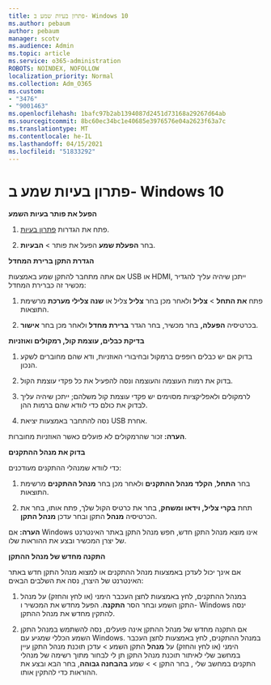 ```yaml
---
title: פתרון בעיות שמע ב- Windows 10
ms.author: pebaum
author: pebaum
manager: scotv
ms.audience: Admin
ms.topic: article
ms.service: o365-administration
ROBOTS: NOINDEX, NOFOLLOW
localization_priority: Normal
ms.collection: Adm_O365
ms.custom:
- "3476"
- "9001463"
ms.openlocfilehash: 1bafc97b2ab1394087d2451d73168a29267d64ab
ms.sourcegitcommit: 8bc60ec34bc1e40685e3976576e04a2623f63a7c
ms.translationtype: MT
ms.contentlocale: he-IL
ms.lasthandoff: 04/15/2021
ms.locfileid: "51833292"
---
```

# <a name="troubleshooting-audio-issues-in-windows-10"></a>פתרון בעיות שמע ב- Windows 10

**הפעל את פותר בעיות השמע**

1.  פתח את הגדרות [פתרון בעיות](ms-settings:troubleshoot).

2.  בחר **הפעלת שמע** הפעל את פותר  >  **הבעיות**.

**הגדרת התקן ברירת המחדל**

אם אתה מתחבר להתקן שמע באמצעות USB או HDMI, ייתכן שיהיה עליך להגדיר מכשיר זה כברירת המחדל:

1. פתח **את התחל**  >  **צליל** ולאחר מכן בחר **צליל** צליל או **שנה צלילי מערכת** מרשימת התוצאות.

2.  בכרטיסיה **הפעלה,** בחר מכשיר, בחר הגדר **ברירת מחדל** ולאחר מכן בחר **אישור**.

**בדיקת כבלים, עוצמת קול, רמקולים ואוזניות**

1. בדוק אם יש כבלים רופפים ברמקול ובחיבורי האוזניות, ודא שהם מחוברים לשקע הנכון.

2. בדוק את רמות העוצמה והעוצמה ונסה להפעיל את כל פקדי עוצמת הקול.

3. לרמקולים ולאפליקציות מסוימים יש פקדי עוצמת קול משלהם; ייתכן שיהיה עליך לבדוק את כולם כדי לוודא שהם ברמות ההן.

4. נסה להתחבר באמצעות יציאת USB אחרת.

**הערה:** זכור שהרמקולים לא פועלים כאשר האוזניות מחוברות.

**בדוק את מנהל ההתקנים**

כדי לוודא שמנהלי ההתקנים מעודכנים:

1. בחר **התחל**, **הקלד מנהל ההתקנים** ולאחר מכן בחר **מנהל ההתקנים** מרשימת התוצאות.

2. תחת **בקרי צליל, וידאו ומשחק**, בחר את כרטיס הקול שלך, פתח אותו, בחר את הכרטיסיה **מנהל** התקן ובחר עדכן **מנהל התקן**.

**הערה:** אם Windows אינו מוצא מנהל התקן חדש, חפש מנהל התקן באתר האינטרנט של יצרן המכשיר ובצע את ההוראות שלו.

**התקנה מחדש של מנהל ההתקן**

אם אינך יכול לעדכן באמצעות מנהל ההתקנים או למצוא מנהל התקן חדש באתר האינטרנט של היצרן, נסה את השלבים הבאים:

1. במנהל ההתקנים, לחץ באמצעות לחצן העכבר הימני (או לחץ והחזק) על מנהל התקן השמע ובחר הסר **התקנה**. הפעל מחדש את המכשיר ו- Windows ינסה להתקין מחדש את מנהל ההתקן.

2. אם התקנה מחדש של מנהל ההתקן אינה פועלים, נסה להשתמש במנהל התקן השמע הכללי שמגיע עם Windows. במנהל ההתקנים, לחץ באמצעות לחצן העכבר הימני (או לחץ והחזק) על **מנהל** התקן השמע > עדכן תוכנת מנהל התקן עיין במחשב שלי לאיתור תוכנת מנהל התקן תן לי לבחור מתוך רשימה של מנהלי התקנים במחשב שלי , בחר התקן  >    >  שמע **בהבחנה גבוהה**, בחר הבא ובצע את ההוראות כדי להתקין אותו. 
